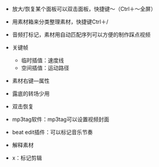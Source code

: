
- 放大/恢复某个面板可以双击面板，快捷键～（Ctrl＋～全屏）

- 用素材箱来分类整理素材，快捷键Ctrl＋/

- 音频打标记，素材用自动匹配序列可以方便的制作踩点视频

- 关键帧
    - 临时插值：速度线
    - 空间插值：运动路径

- 素材右键—属性

- 露底的转场少用

- 双击恢复

- mp3tag软件：mp3tag可以设置视频封面

- beat edit插件：可以标记音乐节奏

- 解释素材

- x：标记剪辑
